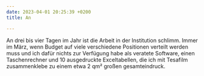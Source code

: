 ```yaml
---
date: 2023-04-01 20:25:39 +0200
title: An

---
```

An drei bis vier Tagen im Jahr ist die Arbeit in der Institution schlimm. Immer im März, wenn Budget auf viele verschiedene Positionen verteilt werden muss und ich dafür nichts zur Verfügung habe als veratete Software, einen Taschenrechner und 10 ausgedruckte Exceltabellen, die ich mit Tesafilm zusammenklebe zu einem etwa 2 qm² großen gesamteindruck.